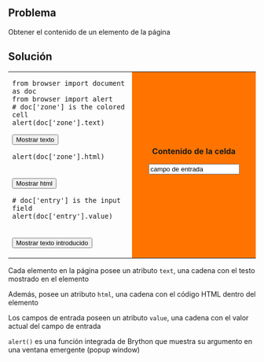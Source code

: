 Problema
--------
Obtener el contenido de un elemento de la p&aacute;gina


Solución
--------

<table width="100%">
<tr>
<td style="width:50%;">

    from browser import document as doc
    from browser import alert
    # doc['zone'] is the colored cell
    alert(doc['zone'].text)

<button id="show_text">Mostrar texto</button>

    alert(doc['zone'].html)

<br><button id="show_html">Mostrar html</button>

    # doc['entry'] is the input field
    alert(doc['entry'].value)

<br><button id="show_value">Mostrar texto introducido</button>
</td>
<td id="zone" style="background-color:#FF7400;text-align:center;">
<B>Contenido de la celda</B><p>
<INPUT id="entry" value="campo de entrada">
</td>
</tr>
</table>

<script type="text/python3">
def show_text(ev):
    src = doc.get(selector="pre.marked")[0].text
    exec(src)
def show_html(ev):
    src = doc.get(selector="pre.marked")[1].text
    exec(src)
def show_value(ev):
    src = doc.get(selector="pre.marked")[2].text
    exec(src)

doc['show_text'].bind('click', show_text)
doc['show_html'].bind('click', show_html)
doc['show_value'].bind('click', show_value)
</script>    

Cada elemento en la página posee un atributo `text`, una cadena con el testo mostrado en el elemento

Además, posee un atributo `html`, una cadena con el código HTML dentro del elemento

Los campos de entrada poseen un atributo `value`, una cadena con el valor actual del campo de entrada

`alert()` es una función integrada de Brython que muestra su argumento en una ventana emergente (popup window)
